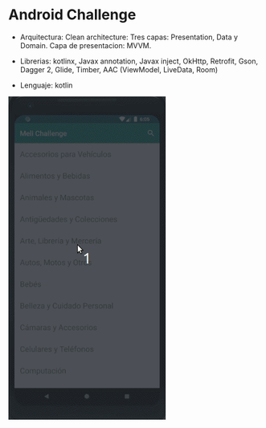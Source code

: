 # Android Challenge

* Arquitectura:
Clean architecture: Tres capas: Presentation, Data y Domain.
Capa de presentacion: MVVM.

* Librerias:
kotlinx,
Javax annotation,
Javax inject,
OkHttp,
Retrofit,
Gson,
Dagger 2,
Glide,
Timber,
AAC (ViewModel, LiveData, Room)


* Lenguaje:
kotlin

![Android Challenge demo](demo/meli.gif)



